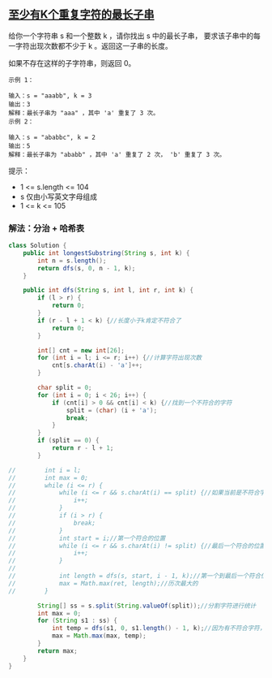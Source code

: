 ## [至少有K个重复字符的最长子串](https://leetcode.cn/problems/longest-substring-with-at-least-k-repeating-characters/description/)

给你一个字符串 s 和一个整数 k ，请你找出 s 中的最长子串， 要求该子串中的每一字符出现次数都不少于 k 。返回这一子串的长度。

如果不存在这样的子字符串，则返回 0。


````
示例 1：

输入：s = "aaabb", k = 3
输出：3
解释：最长子串为 "aaa" ，其中 'a' 重复了 3 次。
示例 2：

输入：s = "ababbc", k = 2
输出：5
解释：最长子串为 "ababb" ，其中 'a' 重复了 2 次， 'b' 重复了 3 次。
````

提示：

- 1 <= s.length <= 104
- s 仅由小写英文字母组成
- 1 <= k <= 105

### 解法：分治 + 哈希表

````java
class Solution {
    public int longestSubstring(String s, int k) {
        int n = s.length();
        return dfs(s, 0, n - 1, k);
    }

    public int dfs(String s, int l, int r, int k) {
        if (l > r) {
            return 0;
        }
        if (r - l + 1 < k) {//长度小于k肯定不符合了
            return 0;
        }

        int[] cnt = new int[26];
        for (int i = l; i <= r; i++) {//计算字符出现次数
            cnt[s.charAt(i) - 'a']++;
        }

        char split = 0;
        for (int i = 0; i < 26; i++) {
            if (cnt[i] > 0 && cnt[i] < k) {//找到一个不符合的字符
                split = (char) (i + 'a');
                break;
            }
        }
        if (split == 0) {
            return r - l + 1;
        }

//        int i = l;
//        int max = 0;
//        while (i <= r) {
//            while (i <= r && s.charAt(i) == split) {//如果当前是不符合字符，就右移
//                i++;
//            }
//            if (i > r) {
//                break;
//            }
//            int start = i;//第一个符合的位置
//            while (i <= r && s.charAt(i) != split) {//最后一个符合的位置
//                i++;
//            }
//
//            int length = dfs(s, start, i - 1, k);//第一个到最后一个符合位置的大小
//            max = Math.max(ret, length);//历次最大的
//        }

        String[] ss = s.split(String.valueOf(split));//分割字符进行统计
        int max = 0;
        for (String s1 : ss) {
            int temp = dfs(s1, 0, s1.length() - 1, k);//因为有不符合字符，必然不能包含，只能分割重新查找
            max = Math.max(max, temp);
        }
        return max;
    }
}
````